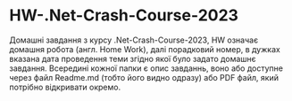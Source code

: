 # HW-.Net-Crash-Course-2023
Домашні завдання з курсу .Net-Crash-Course-2023, HW означає домашня робота (англ. Home Work), далі порадковий номер, в дужках вказана дата проведення теми згідно якої було задато домашнє завдання. 
Всередині кожної папки є опис завданнь, воно або доступне через файл Readme.md (тобто його видно одразу) або PDF файл, який потрібно відкривати окремо.
